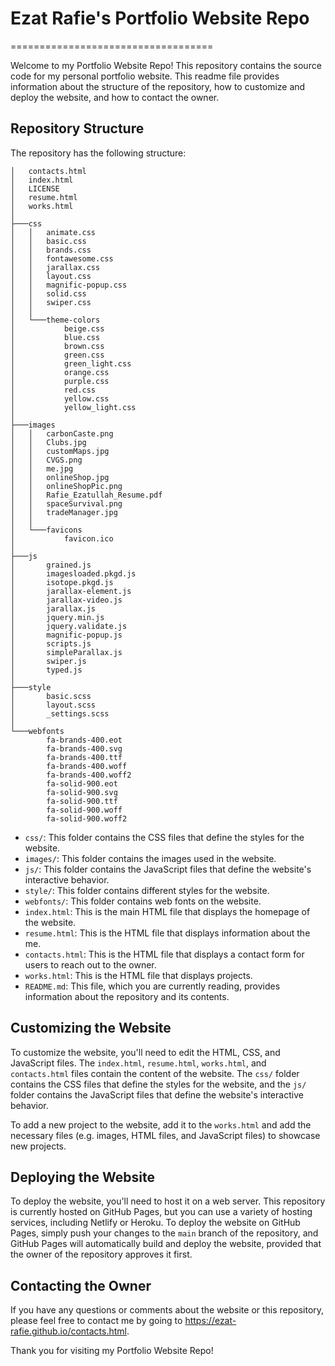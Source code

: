 # Ezat Rafie's Portfolio Website Repo
===================================

Welcome to my Portfolio Website Repo! This repository contains the source code for my personal portfolio website. This readme file provides information about the structure of the repository, how to customize and deploy the website, and how to contact the owner.

Repository Structure
--------------------

The repository has the following structure:
```
│   contacts.html
│   index.html
│   LICENSE
│   resume.html
│   works.html
│
├───css
│   │   animate.css
│   │   basic.css
│   │   brands.css
│   │   fontawesome.css
│   │   jarallax.css
│   │   layout.css
│   │   magnific-popup.css
│   │   solid.css
│   │   swiper.css
│   │
│   └───theme-colors
│           beige.css
│           blue.css
│           brown.css
│           green.css
│           green_light.css
│           orange.css
│           purple.css
│           red.css
│           yellow.css
│           yellow_light.css
│
├───images
│   │   carbonCaste.png
│   │   Clubs.jpg
│   │   customMaps.jpg
│   │   CVGS.png
│   │   me.jpg
│   │   onlineShop.jpg
│   │   onlineShopPic.png
│   │   Rafie_Ezatullah_Resume.pdf
│   │   spaceSurvival.png
│   │   tradeManager.jpg
│   │
│   └───favicons
│           favicon.ico
│
├───js
│       grained.js
│       imagesloaded.pkgd.js
│       isotope.pkgd.js
│       jarallax-element.js
│       jarallax-video.js
│       jarallax.js
│       jquery.min.js
│       jquery.validate.js
│       magnific-popup.js
│       scripts.js
│       simpleParallax.js
│       swiper.js
│       typed.js
│
├───style
│       basic.scss
│       layout.scss
│       _settings.scss
│
└───webfonts
        fa-brands-400.eot
        fa-brands-400.svg
        fa-brands-400.ttf
        fa-brands-400.woff
        fa-brands-400.woff2
        fa-solid-900.eot
        fa-solid-900.svg
        fa-solid-900.ttf
        fa-solid-900.woff
        fa-solid-900.woff2
```

*   `css/`: This folder contains the CSS files that define the styles for the website.
*   `images/`: This folder contains the images used in the website.
*   `js/`: This folder contains the JavaScript files that define the website's interactive behavior.
*   `style/`: This folder contains different styles for the website.
*   `webfonts/`: This folder contains web fonts on the website.
*   `index.html`: This is the main HTML file that displays the homepage of the website.
*   `resume.html`: This is the HTML file that displays information about the me.
*   `contacts.html`: This is the HTML file that displays a contact form for users to reach out to the owner.
*   `works.html`: This is the HTML file that displays projects.
*   `README.md`: This file, which you are currently reading, provides information about the repository and its contents.

Customizing the Website
-----------------------

To customize the website, you'll need to edit the HTML, CSS, and JavaScript files. The `index.html`, `resume.html`,  `works.html`, and `contacts.html` files contain the content of the website. The `css/` folder contains the CSS files that define the styles for the website, and the `js/` folder contains the JavaScript files that define the website's interactive behavior.

To add a new project to the website, add it to the `works.html` and add the necessary files (e.g. images, HTML files, and JavaScript files) to showcase new projects.

Deploying the Website
---------------------

To deploy the website, you'll need to host it on a web server. This repository is currently hosted on GitHub Pages, but you can use a variety of hosting services, including Netlify or Heroku. To deploy the website on GitHub Pages, simply push your changes to the `main` branch of the repository, and GitHub Pages will automatically build and deploy the website, provided that the owner of the repository approves it first.

Contacting the Owner
--------------------

If you have any questions or comments about the website or this repository, please feel free to contact me by going to https://ezat-rafie.github.io/contacts.html.

Thank you for visiting my Portfolio Website Repo!
